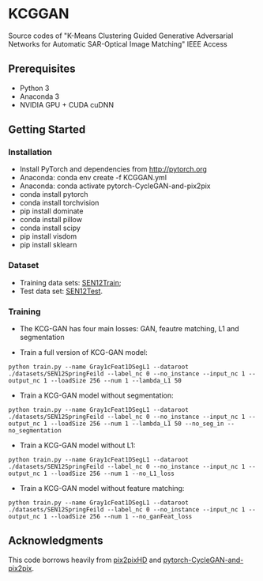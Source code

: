 # KCGGAN
Source codes of "K-Means Clustering Guided Generative Adversarial Networks for Automatic SAR-Optical Image Matching" IEEE Access



## Prerequisites
- Python 3
- Anaconda 3
- NVIDIA GPU + CUDA cuDNN

## Getting Started
### Installation
- Install PyTorch and dependencies from http://pytorch.org
- Anaconda: conda env create -f KCGGAN.yml
- Anaconda: conda activate pytorch-CycleGAN-and-pix2pix
- conda install pytorch
- conda install torchvision
- pip install dominate
- conda install pillow
- conda install scipy
- pip install visdom
- pip install sklearn

### Dataset
- Training data sets: [SEN12Train](https://drive.google.com/open?id=1-CNyQDfP1FAo_KIbXD1PBO0GYqKaKhjo); 
- Test data set: [SEN12Test](https://drive.google.com/open?id=1-bD4S3f7ugwBQkvJAbyHf9p6_-sVgElB).

### Training
- The KCG-GAN has four main losses: GAN, feautre matching, L1 and segmentation

- Train a full version of KCG-GAN model:
```
python train.py --name Gray1cFeat1DSegL1 --dataroot ./datasets/SEN12SpringFeild --label_nc 0 --no_instance --input_nc 1 --output_nc 1 --loadSize 256 --num 1 --lambda_L1 50
```
- Train a KCG-GAN model without segmentation:
```
python train.py --name Gray1cFeat1DSegL1 --dataroot ./datasets/SEN12SpringFeild --label_nc 0 --no_instance --input_nc 1 --output_nc 1 --loadSize 256 --num 1 --lambda_L1 50 --no_seg_in --no_segmentation
```
- Train a KCG-GAN model without L1:
```
python train.py --name Gray1cFeat1DSegL1 --dataroot ./datasets/SEN12SpringFeild --label_nc 0 --no_instance --input_nc 1 --output_nc 1 --loadSize 256 --num 1 --no_L1_loss
```
- Train a KCG-GAN model without feature matching:
```
python train.py --name Gray1cFeat1DSegL1 --dataroot ./datasets/SEN12SpringFeild --label_nc 0 --no_instance --input_nc 1 --output_nc 1 --loadSize 256 --num 1 --no_ganFeat_loss
```

## Acknowledgments
This code borrows heavily from [pix2pixHD](https://github.com/WenliangDu/pix2pixHD) and [pytorch-CycleGAN-and-pix2pix](https://github.com/junyanz/pytorch-CycleGAN-and-pix2pix).
